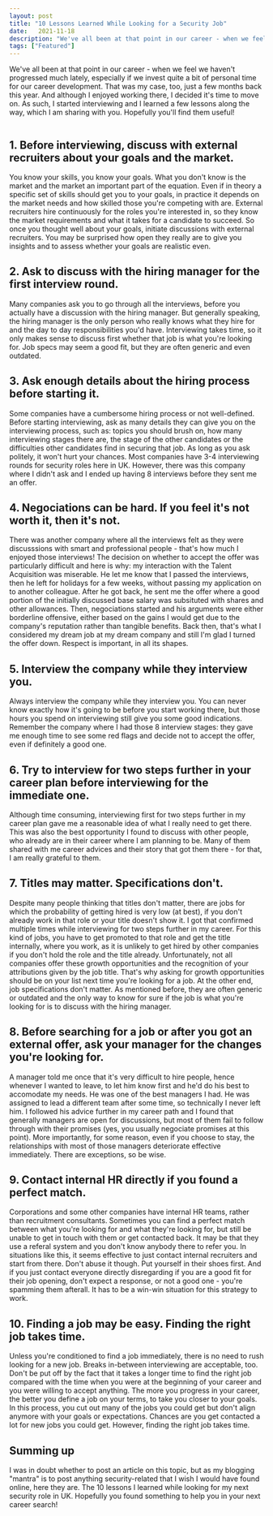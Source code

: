 ```yaml
---
layout: post
title: "10 Lessons Learned While Looking for a Security Job"
date:   2021-11-18
description: "We've all been at that point in our career - when we feel we haven't progressed much lately, especially if we invest quite a bit of personal time for our career development. That was my case, too, just a few months back this year. And although I enjoyed working there, I decided it's time to move on. As such, I started interviewing and I learned a few lessons along the way, which I am sharing with you. Hopefully you'll find them useful!"
tags: ["Featured"]
---
```


We've all been at that point in our career - when we feel we haven't progressed much lately, especially if we invest quite a bit of personal time for our career development. That was my case, too, just a few months back this year. And although I enjoyed working there, I decided it's time to move on. As such, I started interviewing and I learned a few lessons along the way, which I am sharing with you. Hopefully you'll find them useful!

<figure>
	<img src="{{ '/assets/img/career_next_step.jpg' | prepend: site.baseurl }}" alt=""> 
</figure>


## 1. Before interviewing, discuss with external recruiters about your goals and the market.

You know your skills, you know your goals. What you don't know is the market and the market an important part of the equation. Even if in theory a specific set of skills should get you to your goals, in practice it depends on the market needs and how skilled those you're competing with are. External recruiters hire continuously for the roles you're interested in, so they know the market requirements and what it takes for a candidate to succeed.
So once you thought well about your goals, initiate discussions with external recruiters. You may be surprised how open they really are to give you insights and to assess whether your goals are realistic even.

## 2. Ask to discuss with the hiring manager for the first interview round.

Many companies ask you to go through all the interviews, before you actually have a discussion with the hiring manager. But generally speaking, the hiring manager is the only person who really knows what they hire for and the day to day responsibilities you'd have. Interviewing takes time, so it only makes sense to discuss first whether that job is what you're looking for. Job specs may seem a good fit, but they are often generic and even outdated.

## 3. Ask enough details about the hiring process before starting it.

Some companies have a cumbersome hiring process or not well-defined. Before starting interviewing, ask as many details they can give you on the interviewing process, such as: topics you should brush on, how many interviewing stages there are, the stage of the other candidates or the difficulties other candidates find in securing that job. As long as you ask politely, it won't hurt your chances. Most companies have 3-4 interviewing rounds for security roles here in UK. However, there was this company where I didn't ask and I ended up having 8 interviews before they sent me an offer.

## 4. Negociations can be hard. If you feel it's not worth it, then it's not.

There was another company where all the interviews felt as they were discusssions with smart and professional people - that's how much I enjoyed those interviews! The decision on whether to accept the offer was particularly difficult and here is why: my interaction with the Talent Acquisition was miserable. He let me know that I passed the interviews, then he left for holidays for a few weeks, without passing my application on to another colleague. After he got back, he sent me the offer where a good portion of the initially discussed base salary was subsituted with shares and other allowances. Then, negociations started and his arguments were either borderline offensive, either based on the gains I would get due to the company's reputation rather than tangible benefits. Back then, that's what I considered my dream job at my dream company and still I'm glad I turned the offer down. Respect is important, in all its shapes.

## 5. Interview the company while they interview you.

Always interview the company while they interview you. You can never know exactly how it's going to be before you start working there, but those hours you spend on interviewing still give you some good indications. Remember the company where I had those 8 interview stages: they gave me enough time to see some red flags and decide not to accept the offer, even if definitely a good one.

## 6. Try to interview for two steps further in your career plan before interviewing for the immediate one.

Although time consuming, interviewing first for two steps further in my career plan gave me a reasonable idea of what I really need to get there. This was also the best opportunity I found to discuss with other people, who already are in their career where I am planning to be. Many of them shared with me career advices and their story that got them there - for that, I am really grateful to them.

## 7. Titles may matter. Specifications don't.

Despite many people thinking that titles don't matter, there are jobs for which the probability of getting hired is very low (at best), if you don't already work in that role or your title doesn't show it. I got that confirmed multiple times while interviewing for two steps further in my career. For this kind of jobs, you have to get promoted to that role and get the title internally, where you work, as it is unlikely to get hired by other companies if you don't hold the role and the title already. Unfortunately, not all companies offer these growth opportunities and the recognition of your attributions given by the job title. That's why asking for growth opportunities should be on your list next time you're looking for a job.
At the other end, job specifications don't matter. As mentioned before, they are often generic or outdated and the only way to know for sure if the job is what you're looking for is to discuss with the hiring manager.

## 8. Before searching for a job or after you got an external offer, ask your manager for the changes you're looking for.

A manager told me once that it's very difficult to hire people, hence whenever I wanted to leave, to let him know first and he'd do his best to accomodate my needs. He was one of the best managers I had. He was assigned to lead a different team after some time, so technically I never left him.
I followed his advice further in my career path and I found that generally managers are open for discussions, but most of them fail to follow through with their promises (yes, you usually negociate promises at this point). More importantly, for some reason, even if you choose to stay, the relationships with most of those managers deteriorate effective immediately. There are exceptions, so be wise.

## 9. Contact internal HR directly if you found a perfect match.

Corporations and some other companies have internal HR teams, rather than recruitment consultants. Sometimes you can find a perfect match between what you're looking for and what they're looking for, but still be unable to get in touch with them or get contacted back. It may be that they use a referal system and you don't know anybody there to refer you. In situations like this, it seems effective to just contact internal recruiters and start from there. Don't abuse it though. Put yourself in their shoes first. And if you just contact everyone directly disregarding if you are a good fit for their job opening, don't expect a response, or not a good one - you're spamming them afterall. It has to be a win-win situation for this strategy to work.

## 10. Finding a job may be easy. Finding the right job takes time.

Unless you're conditioned to find a job immediately, there is no need to rush looking for a new job. Breaks in-between interviewing are acceptable, too. Don't be put off by the fact that it takes a longer time to find the right job compared with the time when you were at the beginning of your career and you were willing to accept anything. The more you progress in your career, the better you define a job on your terms, to take you closer to your goals. In this process, you cut out many of the jobs you could get but don't align anymore with your goals or expectations. Chances are you get contacted a lot for new jobs you could get. However, finding the right job takes time.

## Summing up

I was in doubt whether to post an article on this topic, but as my blogging "mantra" is to post anything security-related that I wish I would have found online, here they are. The 10 lessons I learned while looking for my next security role in UK. Hopefully you found something to help you in your next career search!
